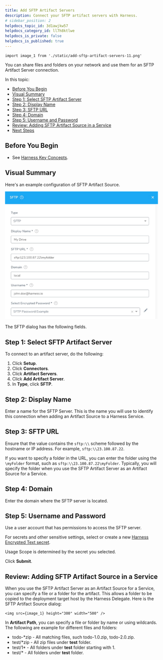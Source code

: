```yaml
---
title: Add SFTP Artifact Servers
description: Connect your SFTP artifact servers with Harness.
# sidebar_position: 2
helpdocs_topic_id: 3d1awjkw57
helpdocs_category_id: ll7h8ktlwe
helpdocs_is_private: false
helpdocs_is_published: true
---
```

```mdx-code-block
import image_1 from './static/add-sftp-artifact-servers-11.png'
```

You can share files and folders on your network and use them for an SFTP Artifact Server connection.

In this topic:

* [Before You Begin](#before-you-begin)
* [Visual Summary](#visual-summary)
* [Step 1: Select SFTP Artifact Server](#step-1-select-sftp-artifact-server)
* [Step 2: Display Name](#step-2-display-name)
* [Step 3: SFTP URL](#step-3-sftp-url)
* [Step 4: Domain](#step-4-domain)
* [Step 5: Username and Password](#step-5-username-and-password)
* [Review: Adding SFTP Artifact Source in a Service](#review-adding-sftp-artifact-source-in-a-service)
* [Next Steps](#next-steps)

## Before You Begin

* See [Harness Key Concepts](../../../starthere-firstgen/harness-key-concepts.md).

## Visual Summary

Here's an example configuration of SFTP Artifact Source.

![](./static/add-sftp-artifact-servers-10.png)

The SFTP dialog has the following fields.

## Step 1: Select SFTP Artifact Server

To connect to an artifact server, do the following:

1. Click **Setup**.
2. Click **Connectors**.
3. Click **Artifact Servers**.
4. Click **Add Artifact Server**.
5. In **Type**, click **SFTP**.

## Step 2: Display Name

Enter a name for the SFTP Server. This is the name you will use to identify this connection when adding an Artifact Source to a Harness Service.

## Step 3: SFTP URL

Ensure that the value contains the `sftp:\\` scheme followed by the hostname or IP address. For example, `sftp:\\23.100.87.22`.

If you want to specify a folder in the URL, you can enter the folder using the `\myFolder` format, such as `sftp:\\23.100.87.22\myFolder`. Typically, you will specify the folder when you use the SFTP Artifact Server as an Artifact Source for a Service.

## Step 4: Domain

Enter the domain where the SFTP server is located.

## Step 5: Username and Password

Use a user account that has permissions to access the SFTP server.

For secrets and other sensitive settings, select or create a new [Harness Encrypted Text secret](../../security/secrets-management/use-encrypted-text-secrets.md).

Usage Scope is determined by the secret you selected.

Click **Submit**.

## Review: Adding SFTP Artifact Source in a Service

When you use the SFTP Artifact Server as an Artifact Source for a Service, you can specify a file or a folder for the artifact. This allows a folder to be copied to the deployment target host by the Harness Delegate. Here is the SFTP Artifact Source dialog:

```mdx-code-block
<img src={image_1} height="300" width="500" />
```


In **Artifact Path**, you can specify a file or folder by name or using wildcards. The following are example for different files and folders:

* todo-\*zip - All matching files, such todo-1.0.zip, todo-2.0.zip.
* test/\*zip - All zip files under **test** folder.
* test/1\* - All folders under **test** folder starting with 1.
* test/\* - All folders under **test** folder.

